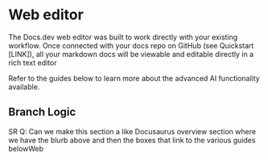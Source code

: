# Web editor

The Docs.dev web editor was built to work directly with your existing workflow. Once connected with your docs repo on GitHub (see Quickstart \[LINK]), all your markdown docs will be viewable and editable directly in a rich text editor

Refer to the guides below to learn more about the advanced AI functionality available.

## Branch Logic

SR Q: Can we make this section a like Docusaurus overview section where we have the blurb above and then the boxes that link to the various guides belowWeb
